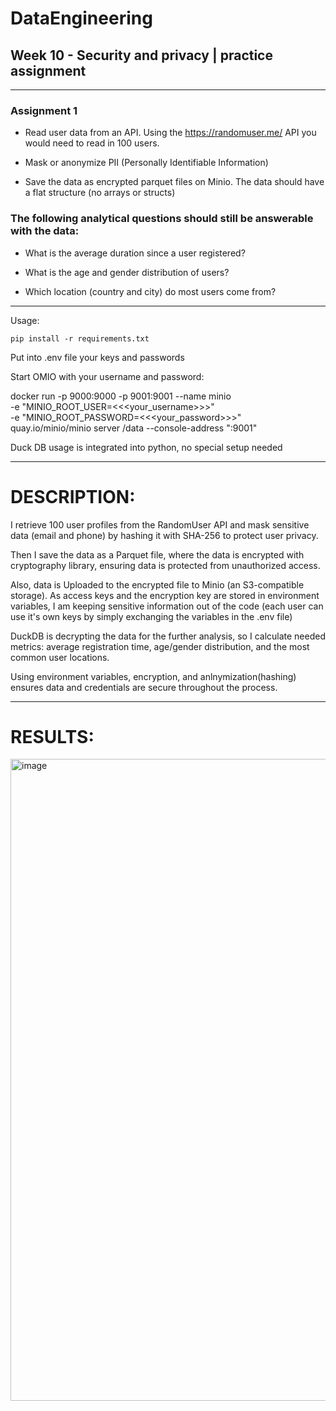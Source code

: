# DataEngineering


## Week 10 - Security and privacy | practice assignment

----------

### Assignment 1 

- Read user data from an API. Using the https://randomuser.me/ API you would need to read in 100 users.

- Mask or anonymize PII (Personally Identifiable Information)

- Save the data as encrypted parquet files on Minio. The data should have a flat structure (no arrays or structs)


### The following analytical questions should still be answerable with the data:

- What is the average duration since a user registered?
  
- What is the age and gender distribution of users?
  
- Which location (country and city) do most users come from?



____

Usage:

```
pip install -r requirements.txt
```

Put into .env file your keys and passwords

Start OMIO with your username and password:

docker run -p 9000:9000 -p 9001:9001 --name minio \
  -e "MINIO_ROOT_USER=<<<your_username>>>" \
  -e "MINIO_ROOT_PASSWORD=<<<your_password>>>" \
  quay.io/minio/minio server /data --console-address ":9001"

Duck DB usage is integrated into python, no special setup needed


-------------

# DESCRIPTION:

I retrieve 100 user profiles from the RandomUser API and mask sensitive data (email and phone) by hashing it with SHA-256 to protect user privacy.

Then I save the data as a Parquet file, where the data is encrypted with cryptography library, ensuring data is protected from unauthorized access.

Also, data is Uploaded to the encrypted file to Minio (an S3-compatible storage). As access keys and the encryption key are stored in environment variables, I am keeping sensitive information out of the code (each user can use it's own keys by simply exchanging the variables in the .env file)

DuckDB is decrypting the data for the further analysis, so I calculate needed metrics: average registration time, age/gender distribution, and the most common user locations.

Using environment variables, encryption, and anlnymization(hashing) ensures data and credentials are secure throughout the process.

--------
# RESULTS:
  
<img width="1027" alt="image" src="https://github.com/user-attachments/assets/4e8a72ea-54fc-4962-8bd6-52e96449f67b">


